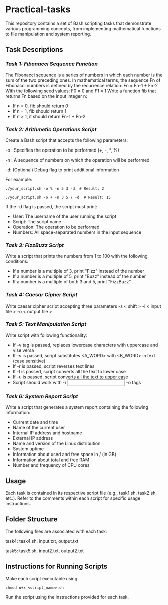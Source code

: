 # Practical-tasks

This repository contains a set of Bash scripting tasks that demonstrate various programming concepts, from implementing mathematical functions to file manipulation and system reporting.

## **Task Descriptions**

### _Task 1: Fibonacci Sequence Function_

The Fibonacci sequence is a series of numbers in which each number is the sum of the two preceding ones. In mathematical terms, the sequence Fn of Fibonacci numbers is defined by the recurrence relation:
Fn = Fn-1 + Fn-2
With the following seed values:
F0 = 0 and F1 = 1
Write a function fib that returns Fn based on the input integer n:

- If n = 0, fib should return 0
- If n = 1, fib should return 1
- If n > 1, it should return Fn-1 + Fn-2


### _Task 2: Arithmetic Operations Script_

Create a Bash script that accepts the following parameters:

-o <operation>: Specifies the operation to be performed (+, -, *, %)

-n <numbers>: A sequence of numbers on which the operation will be performed

-d: (Optional) Debug flag to print additional information

For example:

	./your_script.sh -o % -n 5 3 -d  # Result: 2

	./your_script.sh -o + -n 3 5 7 -d  # Result: 15

If the -d flag is passed, the script must print:

- User: The username of the user running the script
- Script: The script name
- Operation: The operation to be performed
- Numbers: All space-separated numbers in the input sequence

### _Task 3: FizzBuzz Script_

Write a script that prints the numbers from 1 to 100 with the following conditions:
- If a number is a multiple of 3, print "Fizz" instead of the number
- If a number is a multiple of 5, print "Buzz" instead of the number
- If a number is a multiple of both 3 and 5, print "FizzBuzz"

### _Task 4: Caesar Cipher Script_

Write caesar cipher script accepting three parameters -s < shift > -i < input file > -o < output file >

### _Task 5: Text Manipulation Script_

Write script with following functionality:
- If -v tag is passed, replaces lowercase characters with uppercase and vise versa
- If -s is passed, script substitutes <A_WORD> with <B_WORD> in text (case sensitive)
- If -r is passed, script reverses text lines
- If -l is passed, script converts all the text to lower case
- If -u is passed, script converts all the text to upper case
- Script should work with -i <input file> -o <output file> tags

### _Task 6: System Report Script_

Write a script that generates a system report containing the following information:
- Current date and time
- Name of the current user
- Internal IP address and hostname
- External IP address
- Name and version of the Linux distribution
- System uptime
- Information about used and free space in / (in GB)
- Information about total and free RAM
- Number and frequency of CPU cores

## **Usage**

Each task is contained in its respective script file (e.g., task1.sh, task2.sh, etc.). Refer to the comments within each script for specific usage instructions.

## **Folder Structure**

The following files are associated with each task:

task4: task4.sh, input.txt, output.txt

task5: task5.sh, input2.txt, output2.txt

## **Instructions for Running Scripts**

Make each script executable using:

	chmod u+x <script_name>.sh

Run the script using the instructions provided for each task.
